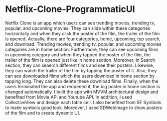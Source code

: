 # Netflix-Clone-ProgrammaticUI
  Netflix Clone is an app which users can see trending movies, trending tv, popular, and upcoming movies. They can slide within these categories horizontally and when they click the poster of the film, the trailer of the film is opened. Actually, there are four categories, home, upcoming, top search, and download. Trending movies, trending tv, popular, and upcoming movies categories are in home section. Furthermore, they can see upcoming films in upcoming category and when they tapped the poster of the film, the trailer of the film is opened just like in home section. Moreover, In Search section, they can seaerch different films and see their posters. Likewise, they can watch the trailer of the film by tapping the poster of it. Also, they can see downloaded films which the users download in home section by tapping long. They can also delete these download films. Finally, when the users terminated the app and reopened it, the big poster in home section is changed automatically. 
  I built the app with MVVM architectural design and benefited from Movie API and Youtube API. In addition, I used CollectiveView and design each table cell. I also benefited from SF Symbols to make symbols good look. Moreover, I used SDWebImage to show posters of the film and to create dynamic UI.


